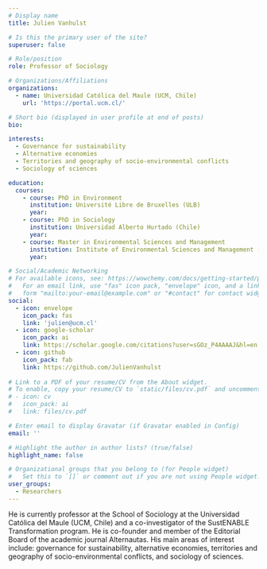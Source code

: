 ```yaml
---
# Display name
title: Julien Vanhulst

# Is this the primary user of the site?
superuser: false

# Role/position
role: Professor of Sociology

# Organizations/Affiliations
organizations:
  - name: Universidad Católica del Maule (UCM, Chile)
    url: 'https://portal.ucm.cl/'

# Short bio (displayed in user profile at end of posts)
bio: 

interests:
  - Governance for sustainability
  - Alternative economies
  - Territories and geography of socio-environmental conflicts
  - Sociology of sciences

education:
  courses:
    - course: PhD in Environment
      institution: Université Libre de Bruxelles (ULB)
      year: 
    - course: PhD in Sociology
      institution: Universidad Alberto Hurtado (Chile)
      year: 
    - course: Master in Environmental Sciences and Management
      institution: Institute of Environmental Sciences and Management (ULB)
      year: 

# Social/Academic Networking
# For available icons, see: https://wowchemy.com/docs/getting-started/page-builder/#icons
#   For an email link, use "fas" icon pack, "envelope" icon, and a link in the
#   form "mailto:your-email@example.com" or "#contact" for contact widget.
social:
  - icon: envelope
    icon_pack: fas
    link: 'julien@ucm.cl'
  - icon: google-scholar
    icon_pack: ai
    link: https://scholar.google.com/citations?user=sGOz_P4AAAAJ&hl=en
  - icon: github
    icon_pack: fab
    link: https://github.com/JulienVanhulst
    
# Link to a PDF of your resume/CV from the About widget.
# To enable, copy your resume/CV to `static/files/cv.pdf` and uncomment the lines below.
# - icon: cv
#   icon_pack: ai
#   link: files/cv.pdf

# Enter email to display Gravatar (if Gravatar enabled in Config)
email: ''

# Highlight the author in author lists? (true/false)
highlight_name: false

# Organizational groups that you belong to (for People widget)
#   Set this to `[]` or comment out if you are not using People widget.
user_groups:
  - Researchers
---
```


He is currently professor at the School of Sociology at the Universidad Católica del Maule (UCM, Chile) and a co-investigator of the SustENABLE Transformation program. He is co-founder and member of the Editorial Board of the academic journal Alternautas. His main areas of interest include: governance for sustainability, alternative economies, territories and geography of socio-environmental conflicts, and sociology of sciences.


